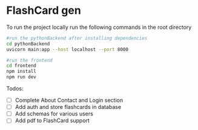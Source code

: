# FlashCard gen

To run the project locally run the following commands in the root directory

```bash
#run the pythonBackend after installing dependencies
cd pythonBackend
uvicorn main:app --host localhost --port 8000
```

```bash
#run the frontend
cd frontend
npm install
npm run dev
```

Todos:

- [ ]  Complete About Contact and Login section
- [ ]  Add auth and store flashcards in database
- [ ]  Add schemas for various users
- [ ]  Add pdf to FlashCard support
